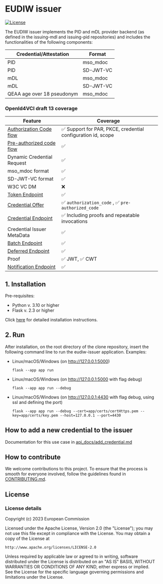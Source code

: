 # EUDIW issuer

[![License](https://img.shields.io/badge/License-Apache%202.0-blue.svg)](https://www.apache.org/licenses/LICENSE-2.0)


The EUDIW issuer implements the PID and mDL provider backend (as defined in the issuing-mdl and issuing-pid repositories) and includes the functionalities of the following components:

| Credential/Attestation | Format    |
|------------------------|-----------|
| PID                    | mso_mdoc  |
| PID                    | SD-JWT-VC |
| mDL                    | mso_mdoc  | 
| mDL                    | SD-JWT-VC  | 
| QEAA age over 18 pseudonym | mso_mdoc |

### OpenId4VCI draft 13 coverage

| Feature                                                   | Coverage                                                        |
|-------------------------------------------------------------------|-----------------------------------------------------------------|
| [Authorization Code flow](api_docs/authorization.md)              | ✅ Support for PAR, PKCE, credential configuration id, scope    |
| [Pre-authorized code flow](api_docs/pre-authorized.md)            | ✅                                                              |
| Dynamic Credential Request                                        | ✅                                                              |
| mso_mdoc format                                                   | ✅                                                              |
| SD-JWT-VC format                                                  | ✅                                                              |
| W3C VC DM                                                         | ❌                                                              |
| [Token Endpoint](api_docs/token.md)                               | ✅                                                              |
| [Credential Offer](api_docs/credential_offer.md)                  | ✅ `authorization_code` , ✅ `pre-authorized_code`              |
| [Credential Endpoint](api_docs/credential.md)                     | ✅ Including proofs and repeatable invocations                  |
| Credential Issuer MetaData                                        | ✅                                                              | 
| [Batch Endpoint](api_docs/batch_credential.m)                     | ✅                                                              | 
| [Deferred Endpoint](api_docs/deferred.md)                         | ✅                                                              |
| Proof                                                             | ✅ JWT, ✅ CWT                                                  |
| [Notification Endpoint](api_docs/notification.md)                 | ✅                                                              |


## 1. Installation

Pre-requisites:

+ Python v. 3.10 or higher
+ Flask v. 2.3 or higher

Click [here](install.md) for detailed installation instructions.


## 2. Run

After installation, on the root directory of the clone repository, insert the following command line to run the eudiw-issuer application.
Examples:

+ Linux/macOS/Windows (on <http://127.0.0.1:5000>)

    ```
    flask --app app run
    ```

+ Linux/macOS/Windows (on <http://127.0.0.1:5000> with flag debug)

    ```
    flask --app app run --debug
    ```

+ Linux/macOS/Windows (on <http://127.0.0.1:4430> with flag debug, using ssl and defining the port)

    ```
    flask --app app run --debug --cert=app/certs/certHttps.pem --key=app/certs/key.pem --host=127.0.0.1 --port=4430
    ```
## How to add a new credential to the issuer

Documentation for this use case in [api_docs/add_credential.md](api_docs/add_credential.md) 

## How to contribute

We welcome contributions to this project. To ensure that the process is smooth for everyone
involved, follow the guidelines found in [CONTRIBUTING.md](CONTRIBUTING.md).

## License

### License details

Copyright (c) 2023 European Commission

Licensed under the Apache License, Version 2.0 (the "License");
you may not use this file except in compliance with the License.
You may obtain a copy of the License at

    http://www.apache.org/licenses/LICENSE-2.0

Unless required by applicable law or agreed to in writing, software
distributed under the License is distributed on an "AS IS" BASIS,
WITHOUT WARRANTIES OR CONDITIONS OF ANY KIND, either express or implied.
See the License for the specific language governing permissions and
limitations under the License.
